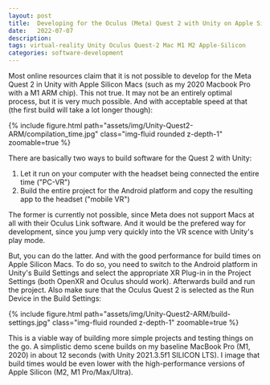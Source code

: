 ```yaml
---
layout: post
title:  Developing for the Oculus (Meta) Quest 2 with Unity on Apple Silicon Macs (M1, M2)
date:   2022-07-07
description: 
tags: virtual-reality Unity Oculus Quest-2 Mac M1 M2 Apple-Silicon
categories: software-development
---
```

Most online resources claim that it is not possible to develop for the Meta Quest 2 in Unity with Apple Silicon Macs (such as my 2020 Macbook Pro with a M1 ARM chip). This not true. It may not be an entirely optimal process, but it is very much possible. And with acceptable speed at that (the first build will take a lot longer though):

<div class="row mt-3">
    <div class="col-sm mt-3 mt-md-0">
        {% include figure.html path="assets/img/Unity-Quest2-ARM/compilation_time.jpg" class="img-fluid rounded z-depth-1" zoomable=true %}
    </div>
</div>

There are basically two ways to build software for the Quest 2 with Unity:

1. Let it run on your computer with the headset being connected the entire time ("PC-VR")
2. Build the entire project for the Android platform and copy the resulting app to the headset ("mobile VR")


The former is currently not possible, since Meta does not support Macs at all with their Oculus Link software. And it would be the prefered way for development, since you jump very quickly into the VR scence with Unity's play mode.

But, you can do the latter. And with the good performance for build times on Apple Silicon Macs. To do so, you need to switch to the Android platform in Unity's Build Settings and select the appropriate XR Plug-in in the Project Settings (both OpenXR and Oculus should work). Afterwards build and run the project. Also make sure that the Oculus Quest 2 is selected as the Run Device in the Build Settings:

<div class="row mt-3">
    <div class="col-sm mt-3 mt-md-0">
         {% include figure.html path="assets/img/Unity-Quest2-ARM/build-settings.jpg" class="img-fluid rounded z-depth-1" zoomable=true %}
    </div>
</div>

This is a viable way of building more simple projects and testing things on the go. A simplistic demo scene builds on my baseline MacBook Pro (M1, 2020) in about 12 seconds (with Unity 2021.3.5f1 SILICON LTS). I image that build times would be even lower with the high-performance versions of Apple Silicon (M2, M1 Pro/Max/Ultra).
